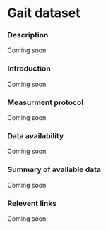 # Gait dataset  

### Description 

Coming soon

### Introduction

Coming soon

### Measurment protocol 
<!-- long measurment protocol for the data browser -->
Coming soon

### Data availability 
<!-- for the example notebooks -->
Coming soon

### Summary of available data 
<!-- for the data browser -->
Coming soon

### Relevent links

Coming soon
